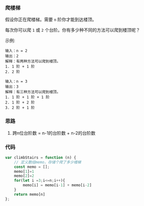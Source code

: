 ### 爬楼梯

假设你正在爬楼梯。需要 `n` 阶你才能到达楼顶。

每次你可以爬 `1` 或 `2` 个台阶。你有多少种不同的方法可以爬到楼顶呢？

示例:

```
输入：n = 2
输出：2
解释：有两种方法可以爬到楼顶。
1. 1 阶 + 1 阶
2. 2 阶

输入：n = 3
输出：3
解释：有三种方法可以爬到楼顶。
1. 1 阶 + 1 阶 + 1 阶
2. 1 阶 + 2 阶
3. 2 阶 + 1 阶
```

### 思路

1. 跨n位台阶数 = n-1的台阶数 + n-2的台阶数

### 代码

```js
var climbStairs = function (n) {
    // 定义数组memo，存储个爬了多少楼梯
    const memo = [];
    memo[1]=1
    memo[2]=2
    for(let i =3;i<=n;i++){
        memo[i] = memo[i-1] + memo[i-2]
    }
    return memo[n]
};
```



